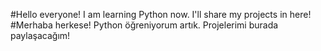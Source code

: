 #Hello everyone! I am learning Python now. I'll share my projects in here!
#Merhaba herkese! Python öğreniyorum artık. Projelerimi burada paylaşacağım!
